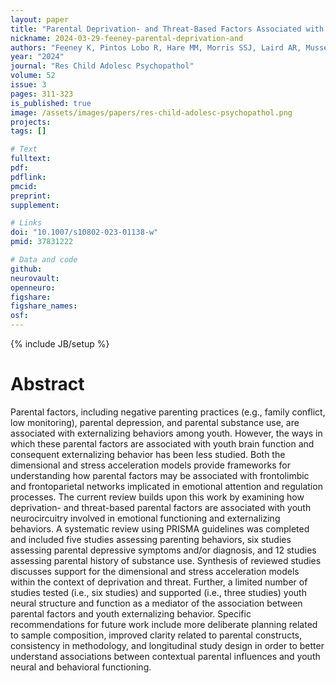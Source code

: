 ```yaml
---
layout: paper
title: "Parental Deprivation- and Threat-Based Factors Associated with Youth Emotion-Based Neurocircuitry and Externalizing Behavior: A Systematic Review"
nickname: 2024-03-29-feeney-parental-deprivation-and
authors: "Feeney K, Pintos Lobo R, Hare MM, Morris SSJ, Laird AR, Musser ED"
year: "2024"
journal: "Res Child Adolesc Psychopathol"
volume: 52
issue: 3
pages: 311-323
is_published: true
image: /assets/images/papers/res-child-adolesc-psychopathol.png
projects:
tags: []

# Text
fulltext:
pdf:
pdflink:
pmcid:
preprint:
supplement:

# Links
doi: "10.1007/s10802-023-01138-w"
pmid: 37831222

# Data and code
github:
neurovault:
openneuro:
figshare:
figshare_names:
osf:
---
```


{% include JB/setup %}

# Abstract

Parental factors, including negative parenting practices (e.g., family conflict, low monitoring), parental depression, and parental substance use, are associated with externalizing behaviors among youth. However, the ways in which these parental factors are associated with youth brain function and consequent externalizing behavior has been less studied. Both the dimensional and stress acceleration models provide frameworks for understanding how parental factors may be associated with frontolimbic and frontoparietal networks implicated in emotional attention and regulation processes. The current review builds upon this work by examining how deprivation- and threat-based parental factors are associated with youth neurocircuitry involved in emotional functioning and externalizing behaviors. A systematic review using PRISMA guidelines was completed and included five studies assessing parenting behaviors, six studies assessing parental depressive symptoms and/or diagnosis, and 12 studies assessing parental history of substance use. Synthesis of reviewed studies discusses support for the dimensional and stress acceleration models within the context of deprivation and threat. Further, a limited number of studies tested (i.e., six studies) and supported (i.e., three studies) youth neural structure and function as a mediator of the association between parental factors and youth externalizing behavior. Specific recommendations for future work include more deliberate planning related to sample composition, improved clarity related to parental constructs, consistency in methodology, and longitudinal study design in order to better understand associations between contextual parental influences and youth neural and behavioral functioning.
